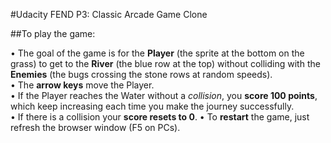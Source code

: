 #Udacity FEND P3: Classic Arcade Game Clone

##To play the game:

•	The goal of the game is for the **Player** (the sprite at the bottom on the grass) to get to the **River** (the blue row at the top) without colliding with the **Enemies** (the bugs crossing the stone rows at random speeds).  
•	The **arrow keys** move the Player.  
•	If the Player reaches the Water without a *collision*, you **score 100 points**, which keep increasing each time you make the journey successfully.  
•	If there is a collision your **score resets to 0**.
•	To **restart** the game, just refresh the browser window (F5 on PCs).
